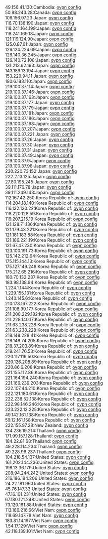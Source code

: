 49.156.41.130:Cambodia: [ovpn config](vpn/49_156_41_130.ovpn)  
50.98.243.28:Canada: [ovpn config](vpn/50_98_243_28.ovpn)  
106.156.97.23:Japan: [ovpn config](vpn/106_156_97_23.ovpn)  
116.70.138.190:Japan: [ovpn config](vpn/116_70_138_190.ovpn)  
118.241.164.199:Japan: [ovpn config](vpn/118_241_164_199.ovpn)  
118.241.169.18:Japan: [ovpn config](vpn/118_241_169_18.ovpn)  
121.119.124.90:Japan: [ovpn config](vpn/121_119_124_90.ovpn)  
125.0.87.61:Japan: [ovpn config](vpn/125_0_87_61.ovpn)  
126.124.224.69:Japan: [ovpn config](vpn/126_124_224_69.ovpn)  
126.140.36.245:Japan: [ovpn config](vpn/126_140_36_245.ovpn)  
126.140.72.108:Japan: [ovpn config](vpn/126_140_72_108.ovpn)  
131.213.62.193:Japan: [ovpn config](vpn/131_213_62_193.ovpn)  
143.189.13.194:Japan: [ovpn config](vpn/143_189_13_194.ovpn)  
153.229.94.11:Japan: [ovpn config](vpn/153_229_94_11.ovpn)  
180.6.183.110:Japan: [ovpn config](vpn/180_6_183_110.ovpn)  
219.100.37.114:Japan: [ovpn config](vpn/219_100_37_114.ovpn)  
219.100.37.146:Japan: [ovpn config](vpn/219_100_37_146.ovpn)  
219.100.37.163:Japan: [ovpn config](vpn/219_100_37_163.ovpn)  
219.100.37.177:Japan: [ovpn config](vpn/219_100_37_177.ovpn)  
219.100.37.179:Japan: [ovpn config](vpn/219_100_37_179.ovpn)  
219.100.37.181:Japan: [ovpn config](vpn/219_100_37_181.ovpn)  
219.100.37.186:Japan: [ovpn config](vpn/219_100_37_186.ovpn)  
219.100.37.198:Japan: [ovpn config](vpn/219_100_37_198.ovpn)  
219.100.37.207:Japan: [ovpn config](vpn/219_100_37_207.ovpn)  
219.100.37.221:Japan: [ovpn config](vpn/219_100_37_221.ovpn)  
219.100.37.26:Japan: [ovpn config](vpn/219_100_37_26.ovpn)  
219.100.37.30:Japan: [ovpn config](vpn/219_100_37_30.ovpn)  
219.100.37.31:Japan: [ovpn config](vpn/219_100_37_31.ovpn)  
219.100.37.49:Japan: [ovpn config](vpn/219_100_37_49.ovpn)  
219.100.37.9:Japan: [ovpn config](vpn/219_100_37_9.ovpn)  
219.100.37.98:Japan: [ovpn config](vpn/219_100_37_98.ovpn)  
220.220.73.152:Japan: [ovpn config](vpn/220_220_73_152.ovpn)  
222.2.13.125:Japan: [ovpn config](vpn/222_2_13_125.ovpn)  
27.80.195.245:Japan: [ovpn config](vpn/27_80_195_245.ovpn)  
39.111.176.78:Japan: [ovpn config](vpn/39_111_176_78.ovpn)  
39.111.249.143:Japan: [ovpn config](vpn/39_111_249_143.ovpn)  
112.167.42.250:Korea Republic of: [ovpn config](vpn/112_167_42_250.ovpn)  
114.204.18.140:Korea Republic of: [ovpn config](vpn/114_204_18_140.ovpn)  
116.122.120.22:Korea Republic of: [ovpn config](vpn/116_122_120_22.ovpn)  
118.220.128.59:Korea Republic of: [ovpn config](vpn/118_220_128_59.ovpn)  
119.207.215.19:Korea Republic of: [ovpn config](vpn/119_207_215_19.ovpn)  
121.128.71.136:Korea Republic of: [ovpn config](vpn/121_128_71_136.ovpn)  
121.179.43.221:Korea Republic of: [ovpn config](vpn/121_179_43_221.ovpn)  
121.181.183.88:Korea Republic of: [ovpn config](vpn/121_181_183_88.ovpn)  
121.186.221.19:Korea Republic of: [ovpn config](vpn/121_186_221_19.ovpn)  
121.67.47.230:Korea Republic of: [ovpn config](vpn/121_67_47_230.ovpn)  
123.100.191.73:Korea Republic of: [ovpn config](vpn/123_100_191_73.ovpn)  
125.142.212.64:Korea Republic of: [ovpn config](vpn/125_142_212_64.ovpn)  
175.115.144.13:Korea Republic of: [ovpn config](vpn/175_115_144_13.ovpn)  
175.127.149.248:Korea Republic of: [ovpn config](vpn/175_127_149_248.ovpn)  
175.212.65.216:Korea Republic of: [ovpn config](vpn/175_212_65_216.ovpn)  
180.70.132.237:Korea Republic of: [ovpn config](vpn/180_70_132_237.ovpn)  
183.98.138.94:Korea Republic of: [ovpn config](vpn/183_98_138_94.ovpn)  
1.224.1.144:Korea Republic of: [ovpn config](vpn/1_224_1_144.ovpn)  
1.229.155.131:Korea Republic of: [ovpn config](vpn/1_229_155_131.ovpn)  
1.240.145.6:Korea Republic of: [ovpn config](vpn/1_240_145_6.ovpn)  
210.178.167.222:Korea Republic of: [ovpn config](vpn/210_178_167_222.ovpn)  
211.108.99.177:Korea Republic of: [ovpn config](vpn/211_108_99_177.ovpn)  
211.208.229.182:Korea Republic of: [ovpn config](vpn/211_208_229_182.ovpn)  
211.228.140.17:Korea Republic of: [ovpn config](vpn/211_228_140_17.ovpn)  
211.63.238.228:Korea Republic of: [ovpn config](vpn/211_63_238_228.ovpn)  
211.63.238.228:Korea Republic of: [ovpn config](vpn/211_63_238_228.ovpn)  
218.148.228.41:Korea Republic of: [ovpn config](vpn/218_148_228_41.ovpn)  
218.148.74.205:Korea Republic of: [ovpn config](vpn/218_148_74_205.ovpn)  
218.37.203.89:Korea Republic of: [ovpn config](vpn/218_37_203_89.ovpn)  
219.241.76.53:Korea Republic of: [ovpn config](vpn/219_241_76_53.ovpn)  
220.117.119.50:Korea Republic of: [ovpn config](vpn/220_117_119_50.ovpn)  
220.126.208.89:Korea Republic of: [ovpn config](vpn/220_126_208_89.ovpn)  
220.86.6.208:Korea Republic of: [ovpn config](vpn/220_86_6_208.ovpn)  
221.155.112.86:Korea Republic of: [ovpn config](vpn/221_155_112_86.ovpn)  
221.164.194.240:Korea Republic of: [ovpn config](vpn/221_164_194_240.ovpn)  
221.166.239.203:Korea Republic of: [ovpn config](vpn/221_166_239_203.ovpn)  
222.107.44.210:Korea Republic of: [ovpn config](vpn/222_107_44_210.ovpn)  
222.121.180.61:Korea Republic of: [ovpn config](vpn/222_121_180_61.ovpn)  
222.238.52.138:Korea Republic of: [ovpn config](vpn/222_238_52_138.ovpn)  
222.98.146.246:Korea Republic of: [ovpn config](vpn/222_98_146_246.ovpn)  
223.222.12.225:Korea Republic of: [ovpn config](vpn/223_222_12_225.ovpn)  
49.142.161.138:Korea Republic of: [ovpn config](vpn/49_142_161_138.ovpn)  
59.12.161.158:Korea Republic of: [ovpn config](vpn/59_12_161_158.ovpn)  
222.155.97.28:New Zealand: [ovpn config](vpn/222_155_97_28.ovpn)  
134.236.19.214:Thailand: [ovpn config](vpn/134_236_19_214.ovpn)  
171.99.157.128:Thailand: [ovpn config](vpn/171_99_157_128.ovpn)  
184.22.81.68:Thailand: [ovpn config](vpn/184_22_81_68.ovpn)  
49.228.114.234:Thailand: [ovpn config](vpn/49_228_114_234.ovpn)  
49.228.96.237:Thailand: [ovpn config](vpn/49_228_96_237.ovpn)  
104.218.54.137:United States: [ovpn config](vpn/104_218_54_137.ovpn)  
161.202.144.236:United States: [ovpn config](vpn/161_202_144_236.ovpn)  
198.13.36.179:United States: [ovpn config](vpn/198_13_36_179.ovpn)  
208.94.244.242:United States: [ovpn config](vpn/208_94_244_242.ovpn)  
216.186.184.206:United States: [ovpn config](vpn/216_186_184_206.ovpn)  
24.22.181.96:United States: [ovpn config](vpn/24_22_181_96.ovpn)  
45.76.147.33:United States: [ovpn config](vpn/45_76_147_33.ovpn)  
47.16.101.231:United States: [ovpn config](vpn/47_16_101_231.ovpn)  
67.180.121.248:United States: [ovpn config](vpn/67_180_121_248.ovpn)  
73.120.161.88:United States: [ovpn config](vpn/73_120_161_88.ovpn)  
113.186.216.66:Viet Nam: [ovpn config](vpn/113_186_216_66.ovpn)  
118.69.147.78:Viet Nam: [ovpn config](vpn/118_69_147_78.ovpn)  
183.81.14.197:Viet Nam: [ovpn config](vpn/183_81_14_197.ovpn)  
1.54.17.129:Viet Nam: [ovpn config](vpn/1_54_17_129.ovpn)  
42.118.139.101:Viet Nam: [ovpn config](vpn/42_118_139_101.ovpn)  
